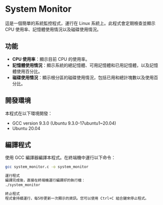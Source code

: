 # System Monitor

這是一個簡單的系統監控程式，運行在 Linux 系統上。此程式會定期檢查並顯示 CPU 使用率、記憶體使用情況以及磁碟使用情況。

## 功能

- **CPU 使用率**：顯示目前 CPU 的使用率。
- **記憶體使用情況**：顯示系統的總記憶體、可用記憶體和已用記憶體，以及記憶體使用百分比。
- **磁碟使用情況**：顯示根分區的磁碟使用情況，包括已用和總計塊數以及使用百分比。

## 開發環境

本程式在以下環境開發：
- GCC version 9.3.0 (Ubuntu 9.3.0-17ubuntu1~20.04)
- Ubuntu 20.04

## 編譯程式

使用 GCC 編譯器編譯本程式。在終端機中運行以下命令：

```bash
gcc system_monitor.c -o system_monitor

運行程式
編譯完成後，直接在終端機運行編譯好的執行檔：
./system_monitor

終止程式
程式會持續運行，每5秒更新一次顯示的資訊。您可以使用 Ctrl+C 組合鍵來停止程式。
